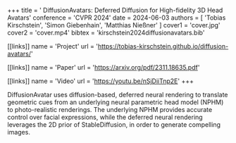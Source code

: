 +++
title = ' DiffusionAvatars: Deferred Diffusion for High-fidelity 3D Head Avatars'
conference = 'CVPR 2024'
date = 2024-06-03
authors = [ 'Tobias Kirschstein', 'Simon Giebenhain', 'Matthias Nießner' ]
cover1 = 'cover.jpg'
cover2 = 'cover.mp4'
bibtex = 'kirschstein2024diffusionavatars.bib'

[[links]]
name = 'Project'
url = 'https://tobias-kirschstein.github.io/diffusion-avatars/'

[[links]]
name = 'Paper'
url = 'https://arxiv.org/pdf/2311.18635.pdf'

[[links]]
name = 'Video'
url = 'https://youtu.be/nSjDiiTnp2E'
+++

DiffusionAvatar uses diffusion-based, deferred neural rendering to translate geometric cues from an underlying neural parametric head model (NPHM) to photo-realistic renderings.
The underlying NPHM provides accurate control over facial expressions, while the deferred neural rendering leverages the 2D prior of StableDiffusion, in order to generate compelling images.